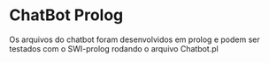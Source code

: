 # ChatBot Prolog

Os arquivos do chatbot foram desenvolvidos em prolog e podem ser testados com o SWI-prolog rodando o arquivo Chatbot.pl
